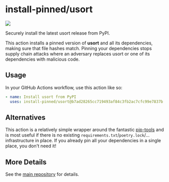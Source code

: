 

# install-pinned/usort

![](https://shields.io/badge/python-3.7%20%7C%203.8%20%7C%203.9%20%7C%203.10-blue)

Securely install the latest usort release from PyPI.

This action installs a pinned version of **usort** and all its dependencies,         making sure that file hashes match. Pinning your dependencies stops supply chain attacks where an adversary         replaces usort or one of its dependencies with malicious code.

## Usage

In your GitHub Actions workflow, use this action like so:

```yaml
- name: Install usort from PyPI
  uses: install-pinned/usort@b7ad28265cc719493af84c3fb2ac7cfc99e7837b  # 1.0.5
```

## Alternatives

This action is a relatively simple wrapper around the fantastic [pip-tools](https://pip-tools.rtfd.io)         and is most useful if there is no existing `requirements.txt`/`poetry.lock`/... infrastructure in place.         If you already pin all your dependencies in a single place, you don't need it!

## More Details

See the [main repository](https://github.com/install-pinned/overview) for details.

